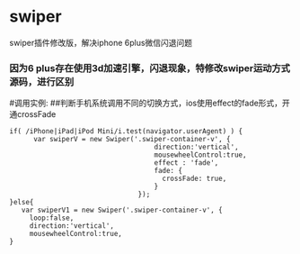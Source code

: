 # swiper
swiper插件修改版，解决iphone 6plus微信闪退问题

### 因为6 plus存在使用3d加速引擎，闪退现象，特修改swiper运动方式源码，进行区别

#调用实例:
##判断手机系统调用不同的切换方式，ios使用effect的fade形式，开通crossFade
<pre><code>if( /iPhone|iPad|iPod Mini/i.test(navigator.userAgent) ) {
	  var swiperV = new Swiper('.swiper-container-v', {
						            direction:'vertical',
							        mousewheelControl:true,
							        effect : 'fade',
									fade: {
									  crossFade: true,
									}
								});
}else{
   var swiperV1 = new Swiper('.swiper-container-v', {
	 loop:false,
	 direction:'vertical',
	 mousewheelControl:true,
}
</code></pre>

